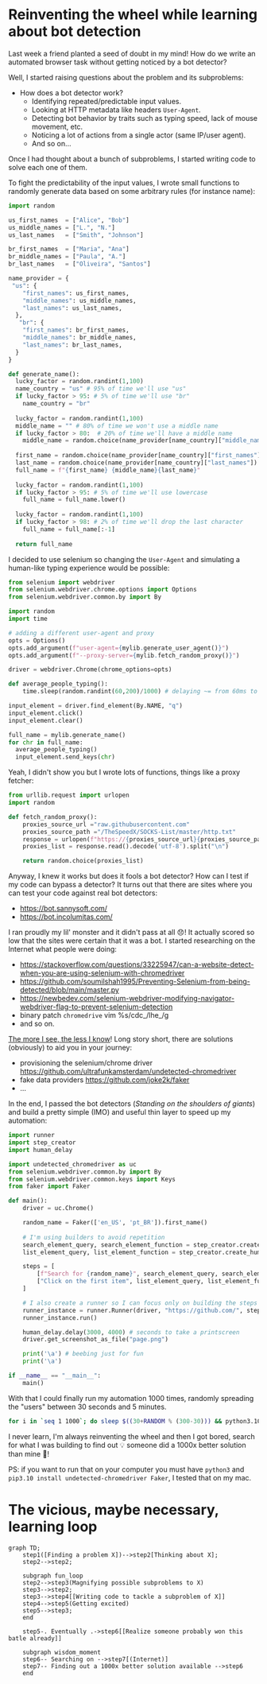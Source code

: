 # Reinventing the wheel while learning about bot detection

Last week a friend planted a seed of doubt in my mind! How do we write an automated browser task without getting noticed by a bot detector?

Well, I started raising questions about the problem and its subproblems:
* How does a bot detector work?
  * Identifying repeated/predictable input values.
  * Looking at HTTP metadata like headers `User-Agent`.
  * Detecting bot behavior by traits such as typing speed, lack of mouse movement, etc.
  * Noticing a lot of actions from a single actor (same IP/user agent).
  * And so on...

Once I had thought about a bunch of subproblems, I started writing code to solve each one of them. 

To fight the predictability of the input values, I wrote small functions to randomly generate data based on some arbitrary rules (for instance name):
```python
import random

us_first_names  = ["Alice", "Bob"]
us_middle_names = ["L.", "N."]
us_last_names   = ["Smith", "Johnson"]

br_first_names  = ["Maria", "Ana"]
br_middle_names = ["Paula", "A."]
br_last_names   = ["Oliveira", "Santos"]

name_provider = {
 "us": {
    "first_names": us_first_names,
    "middle_names": us_middle_names,
    "last_names": us_last_names,
  },
   "br": {
    "first_names": br_first_names,
    "middle_names": br_middle_names,
    "last_names": br_last_names,
  }
}

def generate_name():
  lucky_factor = random.randint(1,100)
  name_country = "us" # 95% of time we'll use "us"
  if lucky_factor > 95: # 5% of time we'll use "br"
    name_country = "br"
    
  lucky_factor = random.randint(1,100)
  middle_name = "" # 80% of time we won't use a middle name
  if lucky_factor > 80:  # 20% of time we'll have a middle name
    middle_name = random.choice(name_provider[name_country]["middle_names"]) + " "
  
  first_name = random.choice(name_provider[name_country]["first_names"])
  last_name = random.choice(name_provider[name_country]["last_names"])
  full_name = f"{first_name} {middle_name}{last_name}"
  
  lucky_factor = random.randint(1,100)
  if lucky_factor > 95: # 5% of time we'll use lowercase
    full_name = full_name.lower()
    
  lucky_factor = random.randint(1,100)
  if lucky_factor > 98: # 2% of time we'll drop the last character
    full_name = full_name[:-1]
    
  return full_name
```

I decided to use selenium so changing the `User-Agent` and simulating a human-like typing experience would be possible:

```python
from selenium import webdriver
from selenium.webdriver.chrome.options import Options
from selenium.webdriver.common.by import By

import random
import time

# adding a different user-agent and proxy
opts = Options()
opts.add_argument(f"user-agent={mylib.generate_user_agent()}")
opts.add_argument(f"--proxy-server={mylib.fetch_random_proxy()}")

driver = webdriver.Chrome(chrome_options=opts)

def average_people_typing():
    time.sleep(random.randint(60,200)/1000) # delaying ~= from 60ms to 220ms

input_element = driver.find_element(By.NAME, "q")
input_element.click()
input_element.clear()

full_name = mylib.generate_name()
for chr in full_name:
  average_people_typing()
  input_element.send_keys(chr)

```

Yeah, I didn't show you but I wrote lots of functions, things like a proxy fetcher:

```python
from urllib.request import urlopen
import random

def fetch_random_proxy():
    proxies_source_url ="raw.githubusercontent.com"
    proxies_source_path ="/TheSpeedX/SOCKS-List/master/http.txt"
    response = urlopen(f"https://{proxies_source_url}{proxies_source_path}")
    proxies_list = response.read().decode('utf-8').split("\n")

    return random.choice(proxies_list)
```

Anyway, I knew it works but does it fools a bot detector? How can I test if my code can bypass a detector? It turns out that there are sites where you can test your code against real bot detectors:

* https://bot.sannysoft.com/
* https://bot.incolumitas.com/

I ran proudly my lil' monster and it didn't pass at all 😞! It actually scored so low that the sites were certain that it was a bot. I started researching on the Internet what people were doing:

* https://stackoverflow.com/questions/33225947/can-a-website-detect-when-you-are-using-selenium-with-chromedriver
* https://github.com/soumilshah1995/Preventing-Selenium-from-being-detected/blob/main/master.py
* https://newbedev.com/selenium-webdriver-modifying-navigator-webdriver-flag-to-prevent-selenium-detection
* binary patch `chromedrive` vim %s/cdc_/lhe_/g
* and so on.

[The more I see, the less I know](https://youtu.be/yuFI5KSPAt4?t=189)! Long story short, there are solutions (obviously) to aid you in your journey:
* provisioning the selenium/chrome driver https://github.com/ultrafunkamsterdam/undetected-chromedriver
* fake data providers https://github.com/joke2k/faker
* ...

In the end, I passed the bot detectors (_Standing on the shoulders of giants_) and build a pretty simple (IMO) and useful thin layer to speed up my automation:

```python
import runner
import step_creator
import human_delay

import undetected_chromedriver as uc
from selenium.webdriver.common.by import By
from selenium.webdriver.common.keys import Keys
from faker import Faker

def main():
    driver = uc.Chrome()

    random_name = Faker(['en_US', 'pt_BR']).first_name()
    
    # I'm using builders to avoid repetition
    search_element_query, search_element_function = step_creator.create_human_field_filler(random_name + Keys.RETURN, (By.NAME, "q"))
    list_element_query, list_element_function = step_creator.create_human_fields_click(0, (By.CSS_SELECTOR, ".repo-list-item .v-align-middle"))

    steps = [
        [f"Search for {random_name}", search_element_query, search_element_function],
        ["Click on the first item", list_element_query, list_element_function],
    ]

    # I also create a runner so I can focus only on building the steps
    runner_instance = runner.Runner(driver, "https://github.com/", steps)
    runner_instance.run()

    human_delay.delay(3000, 4000) # seconds to take a printscreen
    driver.get_screenshot_as_file("page.png")

    print('\a') # beebing just for fun
    print('\a')

if __name__ == "__main__":
    main()
```

With that I could finally run my automation 1000 times, randomly spreading the "users" between 30 seconds and 5 minutes.

```bash
for i in `seq 1 1000`; do sleep $((30+RANDOM % (300-30))) && python3.10 usage.py ; done
```

I never learn, I'm always reinventing the wheel and then I got bored, search for what I was building to find out 💡 someone did a 1000x better solution than mine 🤡!

PS: if you want to run that on your computer you must have `python3` and `pip3.10 install undetected-chromedriver Faker`, I tested that on my mac.

# The vicious, maybe necessary, learning loop
```mermaid
graph TD;
    step1([Finding a problem X])-->step2[Thinking about X];
    step2-->step2;
    
    subgraph fun_loop
    step2-->step3(Magnifying possible subproblems to X)
    step3-->step2;
    step3-->step4[[Writing code to tackle a subproblem of X]]
    step4-->step5(Getting excited)
    step5-->step3;
    end
    
    step5-. Eventually .->step6[[Realize someone probably won this batle already]]
    
    subgraph wisdom_moment
    step6-- Searching on -->step7[(Internet)]
    step7-- Finding out a 1000x better solution available -->step6
    end
    
```
